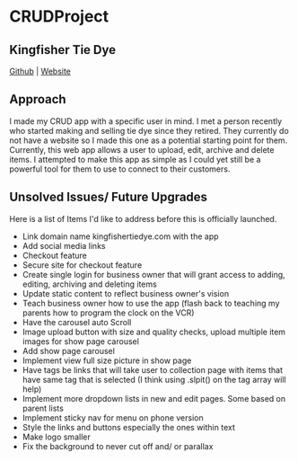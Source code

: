 # CRUDProject
## Kingfisher Tie Dye
[Github](https://github.com/IntuitiveHarmony/CRUDProject)  |  [Website](https://enigmatic-peak-99507.herokuapp.com/archives)

## Approach
I made my CRUD app with a specific user in mind.  I met a person recently who started making and selling tie dye since they retired.  They currently do not have a website so I made this one as a potential starting point for them.  Currently, this web app allows a user to upload, edit, archive and delete items.  I attempted to make this app as simple as I could yet still be a powerful tool for them to use to connect to their customers.

## Unsolved Issues/ Future Upgrades
Here is a list of Items I'd like to address before this is officially launched.
- Link domain name kingfishertiedye.com with the app
- Add social media links
- Checkout feature
- Secure site for checkout feature
- Create single login for business owner that will grant access to adding, editing, archiving and deleting items
- Update static content to reflect business owner's vision
- Teach business owner how to use the app (flash back to teaching my parents how to program the clock on the VCR)
- Have the carousel auto Scroll
- Image upload button with size and quality checks, upload multiple item images for show page carousel
- Add show page carousel
- Implement view full size picture in show page
- Have tags be links that will take user to collection page with items that have same tag that is selected  (I think using .slpit() on the tag array will help)
- Implement more dropdown lists in new and edit pages. Some based on parent lists
- Implement sticky nav for menu on phone version
- Style the links and buttons especially the ones within text
- Make logo smaller
- Fix the background to never cut off and/ or parallax

